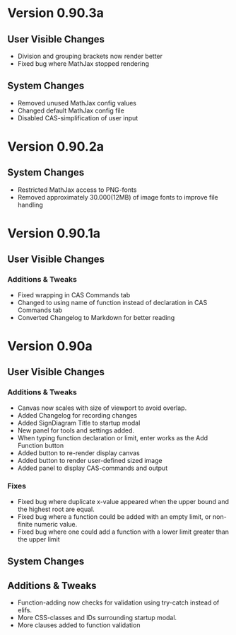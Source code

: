 # Version 0.90.3a
## User Visible Changes
* Division and grouping brackets now render better
* Fixed bug where MathJax stopped rendering
## System Changes
* Removed unused MathJax config values
* Changed default MathJax config file
* Disabled CAS-simplification of user input

# Version 0.90.2a
## System Changes
* Restricted MathJax access to PNG-fonts
* Removed approximately 30.000(12MB) of image fonts to improve file handling  

# Version 0.90.1a
## User Visible Changes
### Additions & Tweaks
* Fixed wrapping in CAS Commands tab
* Changed to using name of function instead of declaration in CAS Commands tab
* Converted Changelog to Markdown for better reading

# Version 0.90a
## User Visible Changes

### Additions & Tweaks
* Canvas now scales with size of viewport to avoid overlap.
* Added Changelog for recording changes
* Added SignDiagram Title to startup modal
* New panel for tools and settings added.
* When typing function declaration or limit, enter works as the Add Function button
* Added button to re-render display canvas
* Added button to render user-defined sized image
* Added panel to display CAS-commands and output

### Fixes
* Fixed bug where duplicate x-value appeared when the upper bound and the highest root are equal.
* Fixed bug where a function could be added with an empty limit, or non-finite numeric value.
* Fixed bug where one could add a function with a lower limit greater than the upper limit

## System Changes

## Additions & Tweaks
* Function-adding now checks for validation using try-catch instead of elifs.
* More CSS-classes and IDs surrounding startup modal.
* More clauses added to function validation